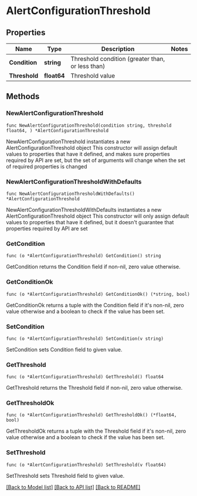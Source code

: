 # AlertConfigurationThreshold

## Properties

Name | Type | Description | Notes
------------ | ------------- | ------------- | -------------
**Condition** | **string** | Threshold condition (greater than, or less than) | 
**Threshold** | **float64** | Threshold value | 

## Methods

### NewAlertConfigurationThreshold

`func NewAlertConfigurationThreshold(condition string, threshold float64, ) *AlertConfigurationThreshold`

NewAlertConfigurationThreshold instantiates a new AlertConfigurationThreshold object
This constructor will assign default values to properties that have it defined,
and makes sure properties required by API are set, but the set of arguments
will change when the set of required properties is changed

### NewAlertConfigurationThresholdWithDefaults

`func NewAlertConfigurationThresholdWithDefaults() *AlertConfigurationThreshold`

NewAlertConfigurationThresholdWithDefaults instantiates a new AlertConfigurationThreshold object
This constructor will only assign default values to properties that have it defined,
but it doesn't guarantee that properties required by API are set

### GetCondition

`func (o *AlertConfigurationThreshold) GetCondition() string`

GetCondition returns the Condition field if non-nil, zero value otherwise.

### GetConditionOk

`func (o *AlertConfigurationThreshold) GetConditionOk() (*string, bool)`

GetConditionOk returns a tuple with the Condition field if it's non-nil, zero value otherwise
and a boolean to check if the value has been set.

### SetCondition

`func (o *AlertConfigurationThreshold) SetCondition(v string)`

SetCondition sets Condition field to given value.


### GetThreshold

`func (o *AlertConfigurationThreshold) GetThreshold() float64`

GetThreshold returns the Threshold field if non-nil, zero value otherwise.

### GetThresholdOk

`func (o *AlertConfigurationThreshold) GetThresholdOk() (*float64, bool)`

GetThresholdOk returns a tuple with the Threshold field if it's non-nil, zero value otherwise
and a boolean to check if the value has been set.

### SetThreshold

`func (o *AlertConfigurationThreshold) SetThreshold(v float64)`

SetThreshold sets Threshold field to given value.



[[Back to Model list]](../README.md#documentation-for-models) [[Back to API list]](../README.md#documentation-for-api-endpoints) [[Back to README]](../README.md)


